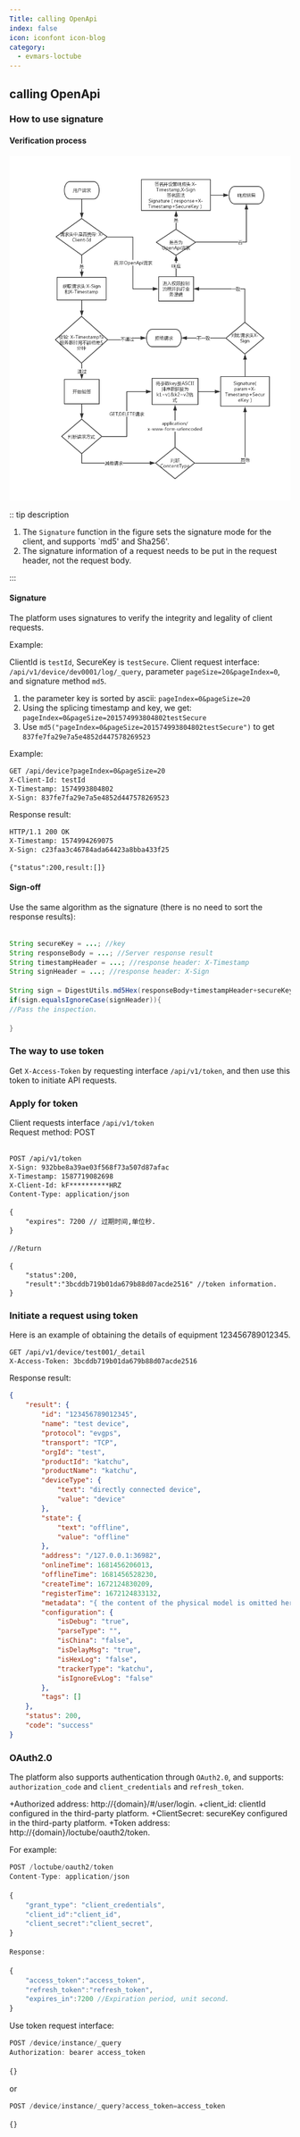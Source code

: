```yaml
---
Title: calling OpenApi
index: false
icon: iconfont icon-blog
category:
  - evmars-loctube
---
```


## calling OpenApi
### How to use signature
#### Verification process

![process](./images/open-api/OpenApiAuthenticationProcess.png)

:: tip description

1. The `Signature` function in the figure sets the signature mode for the client, and supports `md5' and Sha256'.
2. The signature information of a request needs to be put in the request header, not the request body.

:::

#### Signature

The platform uses signatures to verify the integrity and legality of client requests.

Example:

ClientId is `testId`,
SecureKey is `testSecure`.
Client request interface: `/api/v1/device/dev0001/log/_query`, parameter `pageSize=20&pageIndex=0`, and signature method `md5`.

1. the parameter key is sorted by ascii: `pageIndex=0&pageSize=20`
2. Using the splicing timestamp and key, we get: `pageIndex=0&pageSize=201574993804802testSecure`
3. Use `md5("pageIndex=0&pageSize=201574993804802testSecure")` to get `837fe7fa29e7a5e4852d447578269523`

Example:

```text
GET /api/device?pageIndex=0&pageSize=20
X-Client-Id: testId
X-Timestamp: 1574993804802
X-Sign: 837fe7fa29e7a5e4852d447578269523
```

Response result:

```text
HTTP/1.1 200 OK
X-Timestamp: 1574994269075
X-Sign: c23faa3c46784ada64423a8bba433f25

{"status":200,result:[]}

```

#### Sign-off

Use the same algorithm as the signature (there is no need to sort the response results):

```java

String secureKey = ...; //key
String responseBody = ...; //Server response result
String timestampHeader = ...; //response header: X-Timestamp
String signHeader = ...; //response header: X-Sign

String sign = DigestUtils.md5Hex(responseBody+timestampHeader+secureKey);
if(sign.equalsIgnoreCase(signHeader)){
//Pass the inspection.

}

```

### The way to use token

Get `X-Access-Token` by requesting interface `/api/v1/token`, and then use this token to initiate API requests.

### Apply for token
Client requests interface `/api/v1/token`  
Request method: POST

```text

POST /api/v1/token
X-Sign: 932bbe8a39ae03f568f73a507d87afac
X-Timestamp: 1587719082698 
X-Client-Id: kF**********HRZ  
Content-Type: application/json 

{  
    "expires": 7200 // 过期时间,单位秒.
}

//Return

{
    "status":200,
    "result":"3bcddb719b01da679b88d07acde2516" //token information.
}
```

### Initiate a request using token

Here is an example of obtaining the details of equipment 123456789012345.

```text
GET /api/v1/device/test001/_detail
X-Access-Token: 3bcddb719b01da679b88d07acde2516
```

Response result:

```json
{
    "result": {
        "id": "123456789012345",
        "name": "test device",
        "protocol": "evgps",
        "transport": "TCP",
        "orgId": "test",
        "productId": "katchu",
        "productName": "katchu",
        "deviceType": {
            "text": "directly connected device",
            "value": "device"
        },
        "state": {
            "text": "offline",
            "value": "offline"
        },
        "address": "/127.0.0.1:36982",
        "onlineTime": 1681456206013,
        "offlineTime": 1681456528230,
        "createTime": 1672124830209,
        "registerTime": 1672124833132,
        "metadata": "{ the content of the physical model is omitted here ...}",
        "configuration": {
            "isDebug": "true",
            "parseType": "",
            "isChina": "false",
            "isDelayMsg": "true",
            "isHexLog": "false",
            "trackerType": "katchu",
            "isIgnoreEvLog": "false"
        },
        "tags": []
    },
    "status": 200,
    "code": "success"
}

```


### OAuth2.0

The platform also supports authentication through `OAuth2.0`, and supports: `authorization_code` and `client_credentials` and `refresh_token`.

+Authorized address: http://{domain}/#/user/login.
+client_id: clientId configured in the third-party platform.
+ClientSecret: secureKey configured in the third-party platform.
+Token address: http://{domain}/loctube/oauth2/token.

For example:

```js
POST /loctube/oauth2/token
Content-Type: application/json

{
    "grant_type": "client_credentials", 
    "client_id":"client_id",            
    "client_secret":"client_secret",
}

Response:

{
    "access_token":"access_token",
    "refresh_token":"refresh_token",
    "expires_in":7200 //Expiration period, unit second.
}

```

Use token request interface:

```js
POST /device/instance/_query
Authorization: bearer access_token

{}
```

or

```js
POST /device/instance/_query?access_token=access_token

{}

```